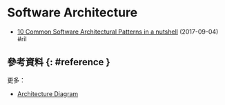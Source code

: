 # Software Architecture

  - [10 Common Software Architectural Patterns in a nutshell](https://towardsdatascience.com/10-common-software-architectural-patterns-in-a-nutshell-a0b47a1e9013) (2017-09-04) #ril

## 參考資料 {: #reference }

更多：

  - [Architecture Diagram](architecture-diagram.md)
